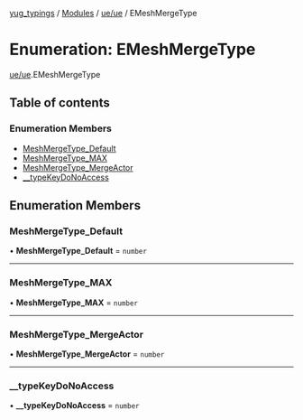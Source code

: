 [yug_typings](../README.md) / [Modules](../modules.md) / [ue/ue](../modules/ue_ue.md) / EMeshMergeType

# Enumeration: EMeshMergeType

[ue/ue](../modules/ue_ue.md).EMeshMergeType

## Table of contents

### Enumeration Members

- [MeshMergeType\_Default](ue_ue.EMeshMergeType.md#meshmergetype_default)
- [MeshMergeType\_MAX](ue_ue.EMeshMergeType.md#meshmergetype_max)
- [MeshMergeType\_MergeActor](ue_ue.EMeshMergeType.md#meshmergetype_mergeactor)
- [\_\_typeKeyDoNoAccess](ue_ue.EMeshMergeType.md#__typekeydonoaccess)

## Enumeration Members

### MeshMergeType\_Default

• **MeshMergeType\_Default** = `number`

___

### MeshMergeType\_MAX

• **MeshMergeType\_MAX** = `number`

___

### MeshMergeType\_MergeActor

• **MeshMergeType\_MergeActor** = `number`

___

### \_\_typeKeyDoNoAccess

• **\_\_typeKeyDoNoAccess** = `number`
